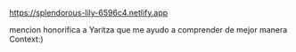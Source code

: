 https://splendorous-lily-6596c4.netlify.app

mencion honorifica a Yaritza que me ayudo a comprender de mejor manera Context:)
